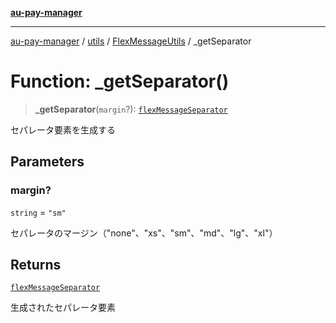 [**au-pay-manager**](../../../../README.md)

***

[au-pay-manager](../../../../README.md) / [utils](../../../README.md) / [FlexMessageUtils](../README.md) / \_getSeparator

# Function: \_getSeparator()

> **\_getSeparator**(`margin`?): [`flexMessageSeparator`](../../../../interfaces/interfaces/flexMessageSeparator.md)

セパレータ要素を生成する

## Parameters

### margin?

`string` = `"sm"`

セパレータのマージン（"none"、"xs"、"sm"、"md"、"lg"、"xl"）

## Returns

[`flexMessageSeparator`](../../../../interfaces/interfaces/flexMessageSeparator.md)

生成されたセパレータ要素
